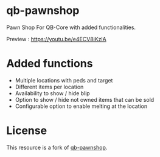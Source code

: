 # qb-pawnshop
Pawn Shop For QB-Core with added functionalities.

Preview : https://youtu.be/e4ECV8iKzlA



# Added functions

- Multiple locations with peds and target
- Different items per location
- Availability to show / hide blip
- Option to show / hide not owned items that can be sold
- Configurable option to enable melting at the location

# License

This resource is a fork of [qb-pawnshop](https://github.com/qbcore-framework/qb-pawnshop).